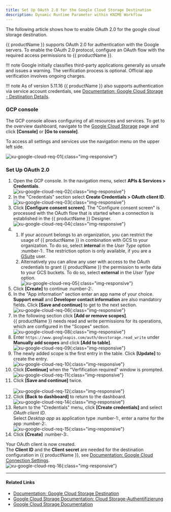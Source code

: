 ```yaml
---
title: Set Up OAuth 2.0 for the Google Cloud Storage Destination
description: Dynamic Runtime Parameter within KNIME Workflow
---
```


The following article shows how to enable OAuth 2.0 for the google cloud storage destination.

{{ productName }} supports OAuth 2.0 for authentication with the Google servers.
To enable the OAuth 2.0 protocol, configure an OAuth flow with the required access permissions to {{ productName }}.

!!! note
    Google initially classifies third-party applications generally as unsafe and issues a warning.
    The verification process is optional. Official app verification involves ongoing charges.


!!! note
    As of version 5.11.16 {{ productName }} also supports authentication via service account credentials, see [Documentation: Google Cloud Storage - Destination Details](https://help.theobald-software.com/en/xtract-universal/destinations/google-cloud-storage#destination-details).

### GCP console
The GCP console allows configuring of all resources and services. 
To get to the overview dashboard, navigate to the [Google Cloud Storage](https://cloud.google.com/storage) page and click **[Console]** or **[Go to console]**. 

To access all settings and services use the navigation menu on the upper left side.

![xu-google-cloud-req-01](../assets/images/xu/articles/googlecloudstorage/xu-google-cloud-req-01.png){:class="img-responsive"}
 
 
### Set Up OAuth 2.0

1. Open the GCP console. In the navigation menu, select **APIs & Services > Credentials**.<br>
![xu-google-cloud-req-02](../assets/images/xu/articles/googlecloudstorage/xu-google-cloud-req-02.png){:class="img-responsive"}
2. In the "Credentials" section select **Create Credentials > OAuth client ID**.<br>
![xu-google-cloud-req-03](../assets/images/xu/articles/googlecloudstorage/xu-google-cloud-req-03.png){:class="img-responsive"}
3. Click **[Configure consent screen]**. The "Configure consent screen" is processed with the OAuth flow that is started when a connection is established in the {{ productName }} Designer.<br>
![xu-google-cloud-req-04](../assets/images/xu/articles/googlecloudstorage/xu-google-cloud-req-04.png){:class="img-responsive"}
4. 
	1. If your account belongs to an organization, you can restrict the usage of {{ productName }} in combination with GCS to your organization. 
	To do so, select **internal** in the *User Type* option :number-1:. The restriction option is only available, if you are a [GSuite](https://gsuite.google.com/) user. <br>
	2. Alternatively you can allow any user with access to the OAuth credentials to grant {{ productName }} the permission to write data to your GCS buckets. 
	To do so, select **external** in the *User Type* option.<br>
	![xu-google-cloud-req-05](../assets/images/xu/articles/googlecloudstorage/xu-google-cloud-req-05.png){:class="img-responsive"}
5. Click **[Create]** to continue :number-2:.
6. In the "App information" section enter an app name of your choice. <br>
**Support email** and **Developer contact information** are also mandatory fields. Click **[Save and continue]** to get to the next section. <br>
![xu-google-cloud-req-06](../assets/images/xu/articles/googlecloudstorage/xu-google-cloud-req-06.png){:class="img-responsive"}
7. In the following section click **[Add or remove scopes]**.<br>
{{ productName }} needs read and write permissions for its operations, which are configured in the "Scopes" section.<br>
![xu-google-cloud-req-08](../assets/images/xu/articles/googlecloudstorage/xu-google-cloud-req-08.png){:class="img-responsive"}
8. Enter `https://www.googleapis.com/auth/devstorage.read_write` under **Manually add scopes** and click **[Add to table]**.<br>
![xu-google-cloud-req-09](../assets/images/xu/articles/googlecloudstorage/xu-google-cloud-req-09.png){:class="img-responsive"}
9. The newly added scope is the first entry in the table. Click **[Update]** to create the entry. <br>
![xu-google-cloud-req-10](../assets/images/xu/articles/googlecloudstorage/xu-google-cloud-req-10.png){:class="img-responsive"}
10. Click **[Continue]** when the "Verfification required" window is prompted. <br>
![xu-google-cloud-req-11](../assets/images/xu/articles/googlecloudstorage/xu-google-cloud-req-11.png){:class="img-responsive"}
11. Click **[Save and continue]** twice. <br>   
![xu-google-cloud-req-12](../assets/images/xu/articles/googlecloudstorage/xu-google-cloud-req-12.png){:class="img-responsive"}
12. Click **[Back to dashboard]** to return to the dashboard.<br>
![xu-google-cloud-req-14](../assets/images/xu/articles/googlecloudstorage/xu-google-cloud-req-14.png){:class="img-responsive"}
13. Return to the "Credentials" menu, click **[Create credentials]** and select *OAuth client ID*. <br>
Select *Desktop app* as application type :number-1:, enter a name for the app :number-2:. <br>
![xu-google-cloud-req-15](../assets/images/xu/articles/googlecloudstorage/xu-google-cloud-req-15.png){:class="img-responsive"}
14. Click **[Create]** :number-3:.

Your OAuth client is now created. <br>
The **Client ID** and the **Client secret** are needed for the destination configuration in {{ productName }}, see [Documentation: Google Cloud Connection Settings](https://help.theobald-software.com/en/xtract-universal/destinations/google-cloud-storage#connection).<br>
![xu-google-cloud-req-16](../assets/images/xu/articles/googlecloudstorage/xu-google-cloud-req-16.png){:class="img-responsive"}

*****
#### Related Links
- [Documentation: Google Cloud Storage Destination](https://help.theobald-software.com/en/xtract-universal/destinations/google-cloud-storage)
- [Google Cloud Storage Documentation: Cloud Storage-Authentifizierung](https://cloud.google.com/storage/docs/authentication)
- [Google Cloud Storage Documentation](https://cloud.google.com/storage/docs#docs)
